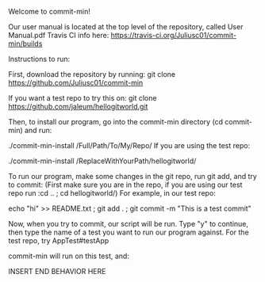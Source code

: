 Welcome to commit-min!

Our user manual is located at the top level of the repository, called User Manual.pdf
Travis CI info here: https://travis-ci.org/Juliusc01/commit-min/builds

Instructions to run:

First, download the repository by running:
git clone https://github.com/Juliusc01/commit-min

If you want a test repo to try this on:
git clone https://github.com/jaleum/hellogitworld.git

Then, to install our program, go into the commit-min directory (cd commit-min) and run:

./commit-min-install /Full/Path/To/My/Repo/
If you are using the test repo:

./commit-min-install /ReplaceWithYourPath/hellogitworld/

To run our program, make some changes in the git repo, run git add, and try to commit:
(First make sure you are in the repo, if you are using our test repo run :cd .. ; cd hellogitworld/)
For example, in our test repo:

echo "hi" >> README.txt ; git add . ; git commit -m "This is a test commit"

Now, when you try to commit, our script will be run.
Type "y" to continue, then type the name of a test you want to run our program against.
For the test repo, try 
AppTest#testApp

commit-min will run on this test, and:

INSERT END BEHAVIOR HERE
